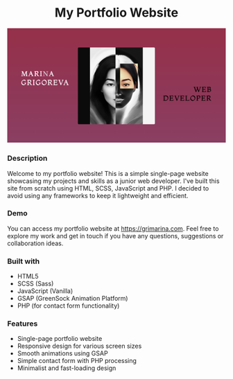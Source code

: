 <div align="center">
  <h1>My Portfolio Website</h1>
  <a href="https://grimarina.com">
   <img src="https://github.com/griMarina/portfolio/blob/main/public/meta_img.png" alt="intro image">  
  </a>
</div>

### Description

Welcome to my portfolio website! This is a simple single-page website showcasing my projects and skills as a junior web developer. I've built this site from scratch using HTML, SCSS, JavaScript and PHP. I decided to avoid using any frameworks to keep it lightweight and efficient.

### Demo

You can access my portfolio website at https://grimarina.com. Feel free to explore my work and get in touch if you have any questions, suggestions or collaboration ideas.

### Built with 
* HTML5
* SCSS (Sass)
* JavaScript (Vanilla)
* GSAP (GreenSock Animation Platform)
* PHP (for contact form functionality)

### Features

* Single-page portfolio website
* Responsive design for various screen sizes
* Smooth animations using GSAP
* Simple contact form with PHP processing
* Minimalist and fast-loading design

  
